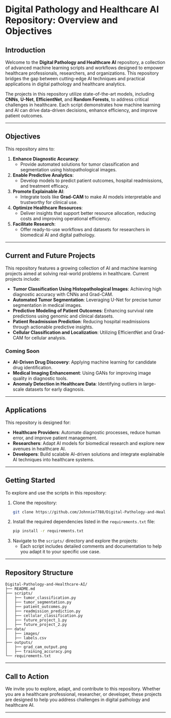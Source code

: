 
# Digital Pathology and Healthcare AI Repository: Overview and Objectives

## Introduction
Welcome to the **Digital Pathology and Healthcare AI** repository, a collection of advanced machine learning scripts and workflows designed to empower healthcare professionals, researchers, and organizations. This repository bridges the gap between cutting-edge AI techniques and practical applications in digital pathology and healthcare analytics.

The projects in this repository utilize state-of-the-art models, including **CNNs**, **U-Net**, **EfficientNet**, and **Random Forests**, to address critical challenges in healthcare. Each script demonstrates how machine learning and AI can drive data-driven decisions, enhance efficiency, and improve patient outcomes.

---

## Objectives
This repository aims to:
1. **Enhance Diagnostic Accuracy**:
   - Provide automated solutions for tumor classification and segmentation using histopathological images.
2. **Enable Predictive Analytics**:
   - Develop models to predict patient outcomes, hospital readmissions, and treatment efficacy.
3. **Promote Explainable AI**:
   - Integrate tools like **Grad-CAM** to make AI models interpretable and trustworthy for clinical use.
4. **Optimize Healthcare Resources**:
   - Deliver insights that support better resource allocation, reducing costs and improving operational efficiency.
5. **Facilitate Research**:
   - Offer ready-to-use workflows and datasets for researchers in biomedical AI and digital pathology.

---

## Current and Future Projects
This repository features a growing collection of AI and machine learning projects aimed at solving real-world problems in healthcare. Current projects include:
- **Tumor Classification Using Histopathological Images**: Achieving high diagnostic accuracy with CNNs and Grad-CAM.
- **Automated Tumor Segmentation**: Leveraging U-Net for precise tumor segmentation in medical images.
- **Predictive Modeling of Patient Outcomes**: Enhancing survival rate predictions using genomic and clinical datasets.
- **Patient Readmission Prediction**: Reducing hospital readmissions through actionable predictive insights.
- **Cellular Classification and Localization**: Utilizing EfficientNet and Grad-CAM for cellular analysis.

### Coming Soon
- **AI-Driven Drug Discovery**: Applying machine learning for candidate drug identification.
- **Medical Imaging Enhancement**: Using GANs for improving image quality in diagnostic tools.
- **Anomaly Detection in Healthcare Data**: Identifying outliers in large-scale datasets for early diagnosis.

---

## Applications
This repository is designed for:
- **Healthcare Providers**: Automate diagnostic processes, reduce human error, and improve patient management.
- **Researchers**: Adapt AI models for biomedical research and explore new avenues in healthcare AI.
- **Developers**: Build scalable AI-driven solutions and integrate explainable AI techniques into healthcare systems.

---

## Getting Started
To explore and use the scripts in this repository:
1. Clone the repository:
   ```bash
   git clone https://github.com/Johnnie7788/Digital-Pathology-and-Healthcare-AI-Scripts
   ```
2. Install the required dependencies listed in the `requirements.txt` file:
   ```bash
   pip install -r requirements.txt
   ```
3. Navigate to the `scripts/` directory and explore the projects:
   - Each script includes detailed comments and documentation to help you adapt it to your specific use case.

---

## Repository Structure
```
Digital-Pathology-and-Healthcare-AI/
├── README.md
├── scripts/
│   ├── tumor_classification.py
│   ├── tumor_segmentation.py
│   ├── patient_outcomes.py
│   ├── readmission_prediction.py
│   ├── cellular_classification.py
│   ├── future_project_1.py
│   ├── future_project_2.py
├── data/
│   ├── images/
│   ├── labels.csv
├── outputs/
│   ├── grad_cam_output.png
│   ├── training_accuracy.png
└── requirements.txt
```

---

## Call to Action
We invite you to explore, adapt, and contribute to this repository. Whether you are a healthcare professional, researcher, or developer, these projects are designed to help you address challenges in digital pathology and healthcare AI.

---

 
